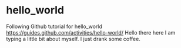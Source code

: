# hello_world
Following Github tutorial for hello_world https://guides.github.com/activities/hello-world/
Hello there here I am typing a little bit about myself. I just drank some coffee.
